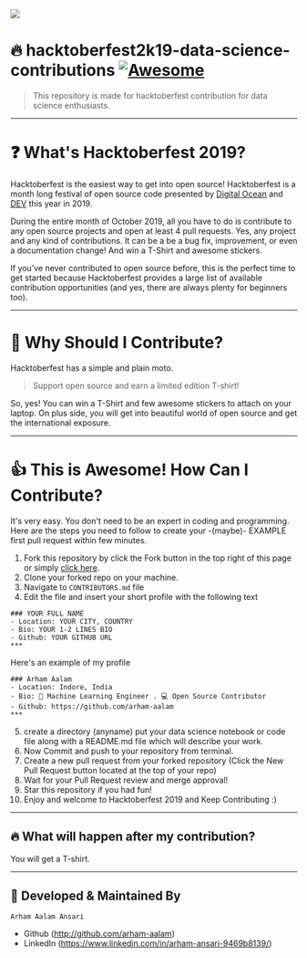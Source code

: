 ![](https://i.ibb.co/D9g4K9q/Data-Science-Super-heros.png)

# 🔥 hacktoberfest2k19-data-science-contributions [![Awesome](https://cdn.rawgit.com/sindresorhus/awesome/d7305f38d29fed78fa85652e3a63e154dd8e8829/media/badge.svg)](https://github.com/sindresorhus/awesome#readme)
> This repository is made for hacktoberfest contribution for data science enthusiasts. 

***

# ❓ What's Hacktoberfest 2019?
Hacktoberfest is the easiest way to get into open source! Hacktoberfest is a month long festival of open source code presented by [Digital Ocean](https://www.digitalocean.com/) and [DEV](https://www.dev.to/) this year in 2019.

During the entire month of October 2019, all you have to do is contribute to any open source projects and open at least 4 pull requests. Yes, any project and any kind of contributions. It can be a be a bug fix, improvement, or even a documentation change! And win a T-Shirt and awesome stickers.

If you’ve never contributed to open source before, this is the perfect time to get started because Hacktoberfest provides a large list of available contribution opportunities (and yes, there are always plenty for beginners too).

***

# 👕 Why Should I Contribute?
Hacktoberfest has a simple and plain moto.
> Support open source and earn a limited edition T-shirt!

So, yes! You can win a T-Shirt and few awesome stickers to attach on your laptop. On plus side, you will get into beautiful world of open source and get the international exposure. 

***

# 👍 This is Awesome! How Can I Contribute? 
It's very easy. You don't need to be an expert in coding and programming. Here are the steps you need to follow to create your -(maybe)- EXAMPLE first pull request within few minutes.
1. Fork this repository by click the Fork button in the top right of this page or simply [click here](https://github.com/Arham-Aalam/hacktoberfest2k19-data-science-contributions/fork).
2. Clone your forked repo on your machine.
3. Navigate to `CONTRIBUTORS.md` file
4. Edit the file and insert your short profile with the following text
```
### YOUR FULL NAME
- Location: YOUR CITY, COUNTRY
- Bio: YOUR 1-2 LINES BIO
- Github: YOUR GITHUB URL
***
```
Here's an example of my profile

```
### Arham Aalam
- Location: Indore, India
- Bio: 📱 Machine Learning Engineer . 💻 Open Source Contributor 
- Github: https://github.com/arham-aalam
***
```
5. create a directory (anyname) put your data science notebook or code file along with a README.md file which will describe your work.
6. Now Commit and push to your repository from terminal.
7. Create a new pull request from your forked repository (Click the New Pull Request button located at the top of your repo)
8. Wait for your Pull Request review and merge approval!
9. Star this repository if you had fun!
10. Enjoy and welcome to Hacktoberfest 2019 and Keep Contributing :)

***

## 🔥 What will happen after my contribution?
You will get a T-shirt.

***

## 👨 Developed & Maintained By

```
Arham Aalam Ansari
```
- Github (http://github.com/arham-aalam)
- LinkedIn (https://www.linkedin.com/in/arham-ansari-9469b8139/)